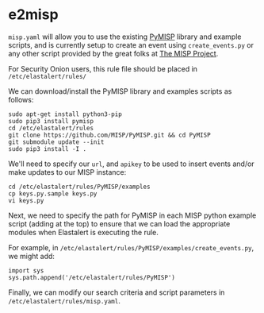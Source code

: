 # e2misp

`misp.yaml` will allow you to use the existing [PyMISP](https://github.com/MISP/PyMISP) library and example scripts, and is currently setup to create an event using `create_events.py` or any other script provided by the great folks at [The MISP Project](https://github.com/MISP).

For Security Onion users, this rule file should be placed in `/etc/elastalert/rules/`

We can download/install the PyMISP library and examples scripts as follows:

    sudo apt-get install python3-pip
    sudo pip3 install pymisp
    cd /etc/elastalert/rules
    git clone https://github.com/MISP/PyMISP.git && cd PyMISP
    git submodule update --init
    sudo pip3 install -I .

We'll need to specify our `url`, and `apikey` to be used to insert events and/or make updates to our MISP instance:

    cd /etc/elastalert/rules/PyMISP/examples
    cp keys.py.sample keys.py
    vi keys.py

Next, we need to specify the path for PyMISP in each MISP python example script (adding at the top) to ensure that we can load the appropriate modules when Elastalert is executing the rule.  

For example, in `/etc/elastalert/rules/PyMISP/examples/create_events.py`, we might add:

    import sys
    sys.path.append('/etc/elastalert/rules/PyMISP')
    
Finally, we can modify our search criteria and script parameters in `/etc/elastalert/rules/misp.yaml`.
